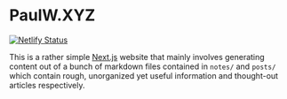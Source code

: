 # PaulW.XYZ

[![Netlify Status](https://api.netlify.com/api/v1/badges/8128893c-9426-4869-9858-731f3abc96c3/deploy-status)](https://app.netlify.com/sites/lambdapaul/deploys)

This is a rather simple [Next.js](https://nextjs.com) website that mainly involves generating content out of a bunch of markdown files contained in `notes/` and `posts/` which contain rough, unorganized yet useful information and thought-out articles respectively. 